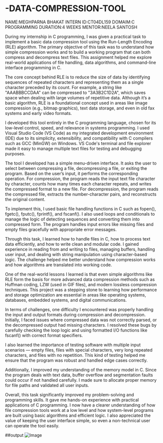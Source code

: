 # -DATA-COMPRESSION-TOOL
NAME:MEGHPARNA BHAKAT
INTERN ID:CT04DL159
DOMAIM:C PROGRAMMING
DURATION:4 WEEKS
MENTOR:NEELA SANTOSH

During my internship in C programming, I was given a practical task to implement a basic data compression tool using the Run-Length Encoding (RLE) algorithm. The primary objective of this task was to understand how simple compression works and to build a working program that can both compress and decompress text files. This assignment helped me explore real-world applications of file handling, data algorithms, and command-line interface programming in C.

The core concept behind RLE is to reduce the size of data by identifying sequences of repeated characters and representing them as a single character preceded by its count. For example, a string like "AAABBBCCDAA" can be compressed to "3A3B2C1D2A", which saves space when dealing with large volumes of repetitive data. Although it’s a basic algorithm, RLE is a foundational concept used in areas like image compression (e.g., bitmap graphics), text data storage, and even in old fax systems and early video formats.

I developed this tool entirely in the C programming language, chosen for its low-level control, speed, and relevance in systems programming. I used Visual Studio Code (VS Code) as my integrated development environment (IDE) due to its simplicity, extensibility, and compatibility with C compilers such as GCC (MinGW) on Windows. VS Code's terminal and file explorer made it easy to manage multiple text files for testing and debugging purposes.

The tool I developed has a simple menu-driven interface. It asks the user to select between compressing a file, decompressing a file, or exiting the program. Based on the user’s input, it performs the corresponding operation. For compression, the program reads the input text file character by character, counts how many times each character repeats, and writes the compressed format to a new file. For decompression, the program reads the compressed file, extracts the number-character pairs, and reconstructs the original content.

To implement this, I used basic file handling functions in C such as fopen(), fgetc(), fputc(), fprintf(), and fscanf(). I also used loops and conditionals to manage the logic of detecting sequences and converting them into compressed form. The program handles input errors like missing files and empty files gracefully with appropriate error messages.

Through this task, I learned how to handle files in C, how to process text data efficiently, and how to write clean and modular code. I gained experience in reading from and writing to files, managing buffers, handling user input, and dealing with string manipulation using character-based logic. The challenge helped me better understand how compression works and how algorithms are translated into working code.

One of the real-world lessons I learned is that even simple algorithms like RLE form the basis for more advanced data compression methods such as Huffman coding, LZW (used in GIF files), and modern lossless compression techniques. This project was a stepping stone to learning how performance and storage optimization are essential in areas like operating systems, databases, embedded systems, and digital communications.

In terms of challenges, one difficulty I encountered was properly handling the input and output formats during compression and decompression. Initially, I faced issues where compressed data was not correctly parsed, or the decompressed output had missing characters. I resolved these bugs by carefully checking the loop logic and using formatted I/O functions like fscanf() with correct format specifiers.

I also learned the importance of testing software with multiple input scenarios — empty files, files with special characters, very long repeated characters, and files with no repetition. This kind of testing helped me ensure that the program was robust and handled edge cases correctly.

Additionally, I improved my understanding of the memory model in C. Since the program deals with text data, buffer overflow and segmentation faults could occur if not handled carefully. I made sure to allocate proper memory for file paths and validated all user inputs.

Overall, this task significantly improved my problem-solving and programming skills. It gave me hands-on experience with practical applications of C programming. I now have a clearer understanding of how file compression tools work at a low level and how system-level programs are built using basic algorithms and efficient logic. I also appreciated the value of keeping the user interface simple, so even a non-technical user can operate the tool easily.


##output
![Image](https://github.com/user-attachments/assets/bfff4d75-8af1-435c-baa7-7fabe1556bfd)

